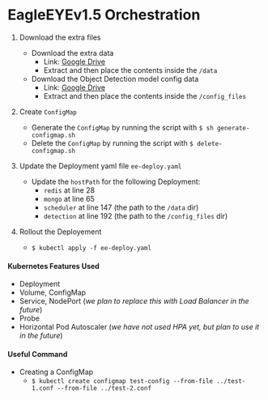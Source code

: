 # EagleEYEv1.5 Orchestration

1. Download the extra files
	 - Download the extra data
		 - Link: [Google Drive](https://drive.google.com/file/d/1YpczmyStbl0FYtiiXuJjkBeIxFdbQWSE/view?usp=sharing)
		 - Extract and then place the contents inside the `/data`
	 - Download the Object Detection model config data
		 - Link: [Google Drive](https://drive.google.com/file/d/18M1WZhsh-dfqbJjB8HiN0r-yHG8CBOQU/view?usp=sharing)
		 - Extract and then place the contents inside the `/config_files`
	
 2. Create `ConfigMap`
	 - Generate the `ConfigMap` by running the script with `$ sh generate-configmap.sh`
	 - Delete the `ConfigMap` by running the script with `$ delete-configmap.sh`
 3. Update the Deployment yaml file `ee-deploy.yaml` 
	 - Update the `hostPath` for the following Deployment:
		 - `redis` at line 28
		 - `mongo` at line 65
		 - `scheduler` at line 147 (the path to the `/data` dir)
		 - `detection` at line 192 (the path to the `/config_files` dir)
 4. Rollout the Deployement
	 -	`$ kubectl apply -f ee-deploy.yaml`

#### Kubernetes Features Used
- Deployment
- Volume, ConfigMap
- Service, NodePort (*we plan to replace this with Load Balancer in the future*)
- Probe
- Horizontal Pod Autoscaler (*we have not used HPA yet, but plan to use it in the future*)

#### Useful Command
- Creating a ConfigMap
	- `$ kubectl create configmap test-config --from-file ../test-1.conf --from-file ../test-2.conf`
